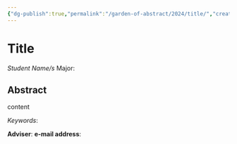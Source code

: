```yaml
---
{"dg-publish":true,"permalink":"/garden-of-abstract/2024/title/","created":"2024-05-22T21:38:30.976+08:00"}
---
```


# Title
*Student Name/s*
Major:
## Abstract
content

*Keywords*:

**Adviser**:
**e-mail address**: